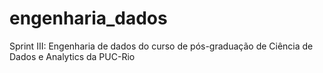 # engenharia_dados
Sprint III: Engenharia de dados do curso de pós-graduação de Ciência de Dados e Analytics da PUC-Rio

